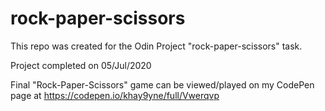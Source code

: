 # rock-paper-scissors
This repo was created for the Odin Project "rock-paper-scissors" task.

Project completed on 05/Jul/2020

Final "Rock-Paper-Scissors" game can be viewed/played on my CodePen page at https://codepen.io/khay9yne/full/Vwerqvp
